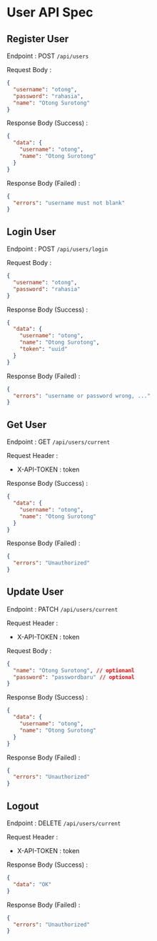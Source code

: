 # User API Spec

## Register User

Endpoint : POST `/api/users`

Request Body :

```json
{
  "username": "otong",
  "password": "rahasia",
  "name": "Otong Surotong"
}
```

Response Body (Success) :

```json
{
  "data": {
    "username": "otong",
    "name": "Otong Surotong"
  }
}
```

Response Body (Failed) :

```json
{
  "errors": "username must not blank"
}
```

## Login User

Endpoint : POST `/api/users/login`

Request Body :

```json
{
  "username": "otong",
  "password": "rahasia"
}
```

Response Body (Success) :

```json
{
  "data": {
    "username": "otong",
    "name": "Otong Surotong",
    "token": "uuid"
  }
}
```

Response Body (Failed) :

```json
{
  "errors": "username or password wrong, ..."
}
```

## Get User

Endpoint : GET `/api/users/current`

Request Header :

- X-API-TOKEN : token

Response Body (Success) :

```json
{
  "data": {
    "username": "otong",
    "name": "Otong Surotong"
  }
}
```

Response Body (Failed) :

```json
{
  "errors": "Unauthorized"
}
```

## Update User

Endpoint : PATCH `/api/users/current`

Request Header :

- X-API-TOKEN : token

Request Body :

```json
{
  "name": "Otong Surotong", // optionanl
  "password": "passwordbaru" // optional
}
```

Response Body (Success) :

```json
{
  "data": {
    "username": "otong",
    "name": "Otong Surotong"
  }
}
```

Response Body (Failed) :

```json
{
  "errors": "Unauthorized"
}
```

## Logout

Endpoint : DELETE `/api/users/current`

Request Header :

- X-API-TOKEN : token

Response Body (Success) :

```json
{
  "data": "OK"
}
```

Response Body (Failed) :

```json
{
  "errors": "Unauthorized"
}
```
